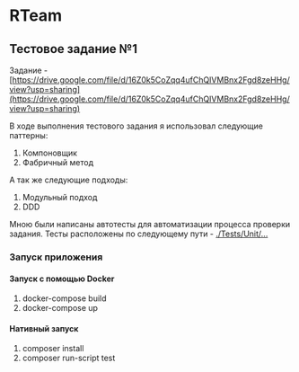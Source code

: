 # RTeam
## Тестовое задание №1
Задание - [https://drive.google.com/file/d/16Z0k5CoZqq4ufChQIVMBnx2Fgd8zeHHg/view?usp=sharing](https://drive.google.com/file/d/16Z0k5CoZqq4ufChQIVMBnx2Fgd8zeHHg/view?usp=sharing) 

В ходе выполнения тестового задания я использовал следующие паттерны:
1. Компоновщик
2. Фабричный метод

А так же следующие подходы:
1. Модульный подход
2. DDD

Мною были написаны автотесты для автоматизации процесса проверки задания. Тесты расположены по следующему пути - [./Tests/Unit/...](https://github.com/Brotiger/rtim_test_1/tree/master/Tests/Unit "Директория с тестами") 

### Запуск приложения
#### Запуск c помощью Docker

1. docker-compose build
2. docker-compose up

#### Нативный запуск

1. composer install
2. composer run-script test